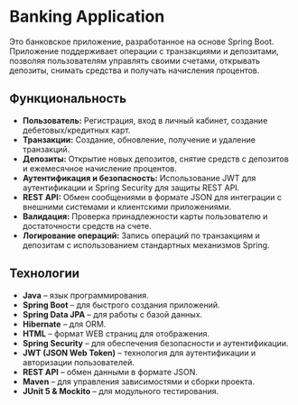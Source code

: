 # Banking Application

Это банковское приложение, разработанное на основе Spring Boot.
Приложение поддерживает операции с транзакциями и депозитами, позволяя пользователям управлять своими счетами,
открывать депозиты, снимать средства и получать начисления процентов.

## Функциональность

- **Пользователь:** Регистрация, вход в личный кабинет, создание дебетовых/кредитных карт.
- **Транзакции:** Создание, обновление, получение и удаление транзакций.
- **Депозиты:** Открытие новых депозитов, снятие средств с депозитов и ежемесячное начисление процентов.
- **Аутентификация и безопасность:** Использование JWT для аутентификации и Spring Security для защиты REST API.
- **REST API:** Обмен сообщениями в формате JSON для интеграции с внешними системами и клиентскими приложениями.
- **Валидация:** Проверка принадлежности карты пользователю и достаточности средств на счете.
- **Логирование операций:** Запись операций по транзакциям и депозитам с использованием стандартных механизмов Spring.

## Технологии

- **Java** – язык программирования.
- **Spring Boot** – для быстрого создания приложений.
- **Spring Data JPA** – для работы с базой данных.
- **Hibernate** – для ORM.
- **HTML** – формат WEB страниц для отображения.
- **Spring Security** – для обеспечения безопасности и аутентификации.
- **JWT (JSON Web Token)** – технология для аутентификации и авторизации пользователей.
- **REST API** – обмен данными в формате JSON.
- **Maven** – для управления зависимостями и сборки проекта.
- **JUnit 5 & Mockito** – для модульного тестирования.
